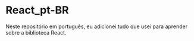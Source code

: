 # React_pt-BR
Neste repositório em português, eu adicionei tudo que usei para aprender sobre a biblioteca React.
